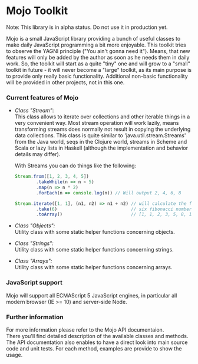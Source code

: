 Mojo Toolkit
============

Note: This library is in alpha status. Do not use it in production yet.

Mojo is a small JavaScript library providing a bunch of useful classes
to make daily JavaScript programming a bit more enjoyable.
This toolkit tries to observe the YAGNI principle ("You ain't gonna need it").
Means, that new features will only be added by the author as soon as he
needs them in daily work.
So, the toolkit will start as a quite "tiny" one and will grow to a "small"
toolkit in future - it will never become a "large" toolkit, as its main
purpose is to provide only really basic functionality.
Additional non-basic functionality will be provided in other projects,
not in this one.


### Current features of Mojo

- *Class "Stream"*:<br/>
  This class allows to iterate over collections and other iterable things
  in a very convenient way.
  Most stream operation will work lazily, means transforming streams
  does normally not result in copying the underlying data collections.
  This class is quite similar to 'java.util.stream.Streams' from the Java world,
  seqs in the Clojure world, streams in Scheme and Scala or lazy lists in
  Haskell (although the implementation and behavior details may differ).

  With Streams you can do things like the following:

    ```javascript
    Stream.from([1, 2, 3, 4, 5])
            .takeWhile(n => n < 5)
            .map(n => n * 2)
            .forEach(n => console.log(n)) // Will output 2, 4, 6, 8

    Stream.iterate([1, 1], (n1, n2) => n1 + n2) // will calculate the first
            .take(6)                            // six fibonacci numbers:
            .toArray()                          // [1, 1, 2, 3, 5, 8, 13]
    ```

- *Class "Objects":*<br/>
  Utility class with some static helper functions concerning objects.

- *Class "Strings":*<br/>
  Utility class with some static helper functions concerning strings.

- *Class "Arrays":*<br/>
  Utility class with some static helper functions concerning arrays.

### JavaScript support

Mojo will support all ECMAScript 5 JavaScript engines, in particular all
modern browser (IE >= 10) and server-side Node.

### Further information

For more information please refer to the Mojo API documentaion.<br/>
There you'll find detailed description of the available classes
and methods.<br/>
The API documentation also enables to have a direct look into main source code and
unit tests.
For each method, examples are provide to show the usage.





